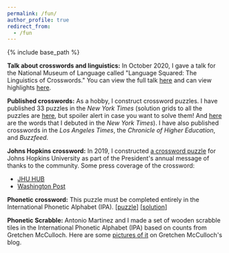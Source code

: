 ```yaml
---
permalink: /fun/
author_profile: true
redirect_from:
  - /fun
---
```


{% include base_path %}

**Talk about crosswords and linguistics:** In October 2020, I gave a talk for the National Museum of Language called "Language Squared: The Linguistics of Crosswords." You can view the full talk [here](https://www.youtube.com/watch?v=r5Lhir9eKyY) and can view highlights [here](https://www.youtube.com/watch?v=UwbO8HMrOq4).

**Published crosswords:** As a hobby, I construct crossword puzzles. I have published 33 puzzles in the *New York Times* (solution grids to all the puzzles are [here](https://www.xwordinfo.com/Thumbs?author=Tom+McCoy), but spoiler alert in case you want to solve them! And [here](https://www.xwordinfo.com/WordsByCon?author=Tom+McCoy) are the words that I debuted in the *New York Times*). I have also published crosswords in the *Los Angeles Times*, the *Chronicle of Higher Education*, and *Buzzfeed*.

**Johns Hopkins crossword:** In 2019, I constructed [a crossword puzzle](https://thankyou.jhu.edu/) for Johns Hopkins University as part of the President's annual message of thanks to the community. Some press coverage of the crossword:

* [JHU HUB](https://hub.jhu.edu/2019/12/12/tom-mccoy-crossword-puzzlemaker/)
* [Washington Post](https://www.washingtonpost.com/education/2019/12/27/puzzling-over-language-computational-linguistics-researcher-crafts-crossword-johns-hopkins/#comments-wrapper)

**Phonetic crossword:** This puzzle must be completed entirely in the International Phonetic Alphabet (IPA). [[puzzle](http://rtmccoy.com/crosswords/changing_places_xword.pdf)] [[solution](http://rtmccoy.com/crosswords/changing_places_answers.pdf)]

**Phonetic Scrabble:** Antonio Martinez and I made a set of wooden scrabble tiles in the International Phonetic Alphabet (IPA) based on counts from Gretchen McCulloch. Here are some [pictures of it](https://allthingslinguistic.com/post/116416236538/these-ipa-scrabble-pictures-are-courtesy-of-tom) on Gretchen McCulloch's blog.


